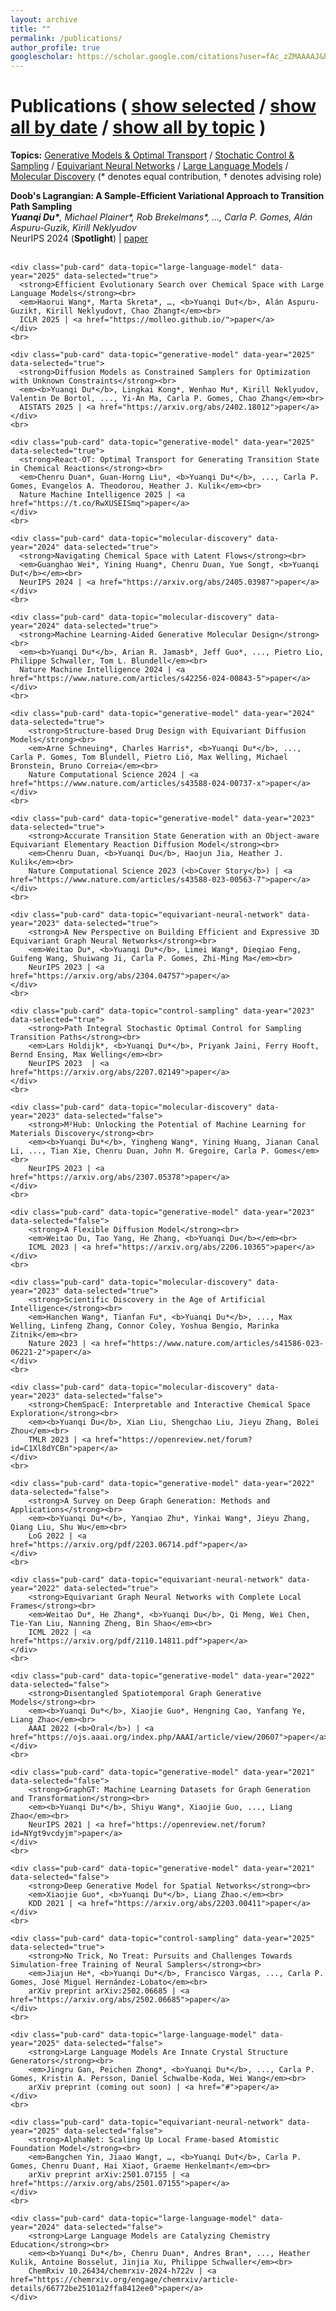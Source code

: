 ```yaml
---
layout: archive
title: ""
permalink: /publications/
author_profile: true
googlescholar: https://scholar.google.com/citations?user=fAc_zZMAAAAJ&hl=en
---
```


<html>

<body>

<div id="pub-container">
  <h1 class="subtitle">Publications
  (
      <a id="publication-by-selected" href="javascript:;", onClick="publicationBySelected();">show selected</a> /
      <a id="publication-by-date" href="javascript:;", onClick="publicationByDate();">show all by date</a> /
      <a id="publication-by-topic" href="javascript:;", onClick="publicationByTopic();">show all by topic</a>
  )
  </h1>
  <p class="subtitle-aux"><b>Topics:</b>
      <a href="#generative-model" onClick="return publicationByTopicSpecific(this)" data-topic="generative-model">Generative Models & Optimal Transport</a> /
      <a href="#control-sampling" onClick="return publicationByTopicSpecific(this)" data-topic="control-sampling">Stochatic Control & Sampling</a> /
      <a href="#equivariant-neural-network" onClick="return publicationByTopicSpecific(this)" data-topic="equivariant-neural-network">Equivariant Neural Networks</a> /
      <a href="#large-language-model" onClick="return publicationByTopicSpecific(this)" data-topic="large-language-model">Large Language Models</a> /
      <a href="#molecular-discovery" onClick="return publicationByTopicSpecific(this)" data-topic="molecular-discovery">Molecular Discovery</a> (* denotes equal contribution, † denotes advising role)
      <br />
  </p>
  <div id="pub-card-container" class="activated hide">
    <div class="pub-card" data-topic="control-sampling" data-year="2025" data-selected="true">
      <strong>Doob's Lagrangian: A Sample-Efficient Variational Approach to Transition Path Sampling</strong><br>
      <em><b>Yuanqi Du*</b>, Michael Plainer*, Rob Brekelmans*, ..., Carla P. Gomes, Alán Aspuru-Guzik, Kirill Neklyudov</em><br>
      NeurIPS 2024 (<b>Spotlight</b>) | <a href="https://openreview.net/forum?id=ShJWT0n7kX">paper</a>
    </div>
    <br>

    <div class="pub-card" data-topic="large-language-model" data-year="2025" data-selected="true"> 
      <strong>Efficient Evolutionary Search over Chemical Space with Large Language Models</strong><br> 
      <em>Haorui Wang*, Marta Skreta*, …, <b>Yuanqi Du†</b>, Alán Aspuru-Guzik†, Kirill Neklyudov†, Chao Zhang†</em><br>
      ICLR 2025 | <a href="https://molleo.github.io/">paper</a> 
    </div>
    <br>
    
    <div class="pub-card" data-topic="generative-model" data-year="2025" data-selected="true"> 
      <strong>Diffusion Models as Constrained Samplers for Optimization with Unknown Constraints</strong><br> 
      <em><b>Yuanqi Du*</b>, Lingkai Kong*, Wenhao Mu*, Kirill Neklyudov, Valentin De Bortol, ..., Yi-An Ma, Carla P. Gomes, Chao Zhang</em><br> 
      AISTATS 2025 | <a href="https://arxiv.org/abs/2402.18012">paper</a> 
    </div> 
    <br> 
    
    <div class="pub-card" data-topic="generative-model" data-year="2025" data-selected="true"> 
      <strong>React-OT: Optimal Transport for Generating Transition State in Chemical Reactions</strong><br> 
      <em>Chenru Duan*, Guan-Horng Liu*, <b>Yuanqi Du*</b>, ..., Carla P. Gomes, Evangelos A. Theodorou, Heather J. Kulik</em><br> 
      Nature Machine Intelligence 2025 | <a href="https://t.co/RwXUSEISmq">paper</a> 
    </div> 
    <br> 
    
    <div class="pub-card" data-topic="molecular-discovery" data-year="2024" data-selected="true"> 
      <strong>Navigating Chemical Space with Latent Flows</strong><br> 
      <em>Guanghao Wei*, Yining Huang*, Chenru Duan, Yue Song†, <b>Yuanqi Du†</b></em><br> 
      NeurIPS 2024 | <a href="https://arxiv.org/abs/2405.03987">paper</a> 
    </div> 
    <br> 

    <div class="pub-card" data-topic="molecular-discovery" data-year="2024" data-selected="true">
      <strong>Machine Learning-Aided Generative Molecular Design</strong><br>
      <em><b>Yuanqi Du*</b>, Arian R. Jamasb*, Jeff Guo*, ..., Pietro Lio, Philippe Schwaller, Tom L. Blundell</em><br>
      Nature Machine Intelligence 2024 | <a href="https://www.nature.com/articles/s42256-024-00843-5">paper</a>
    </div>
    <br>

    <div class="pub-card" data-topic="generative-model" data-year="2024" data-selected="true">
        <strong>Structure-based Drug Design with Equivariant Diffusion Models</strong><br>
        <em>Arne Schneuing*, Charles Harris*, <b>Yuanqi Du*</b>, ..., Carla P. Gomes, Tom Blundell, Pietro Lió, Max Welling, Michael Bronstein, Bruno Correia</em><br>
        Nature Computational Science 2024 | <a href="https://www.nature.com/articles/s43588-024-00737-x">paper</a>
    </div>
    <br>

    <div class="pub-card" data-topic="generative-model" data-year="2023" data-selected="true">
        <strong>Accurate Transition State Generation with an Object-aware Equivariant Elementary Reaction Diffusion Model</strong><br>
        <em>Chenru Duan, <b>Yuanqi Du</b>, Haojun Jia, Heather J. Kulik</em><br>
        Nature Computational Science 2023 (<b>Cover Story</b>) | <a href="https://www.nature.com/articles/s43588-023-00563-7">paper</a>
    </div>
    <br>

    <div class="pub-card" data-topic="equivariant-neural-network" data-year="2023" data-selected="true">
        <strong>A New Perspective on Building Efficient and Expressive 3D Equivariant Graph Neural Networks</strong><br>
        <em>Weitao Du*, <b>Yuanqi Du*</b>, Limei Wang*, Dieqiao Feng, Guifeng Wang, Shuiwang Ji, Carla P. Gomes, Zhi-Ming Ma</em><br>
        NeurIPS 2023 | <a href="https://arxiv.org/abs/2304.04757">paper</a>
    </div>
    <br>

    <div class="pub-card" data-topic="control-sampling" data-year="2023" data-selected="true">
        <strong>Path Integral Stochastic Optimal Control for Sampling Transition Paths</strong><br>
        <em>Lars Holdijk*, <b>Yuanqi Du*</b>, Priyank Jaini, Ferry Hooft, Bernd Ensing, Max Welling</em><br>
        NeurIPS 2023  | <a href="https://arxiv.org/abs/2207.02149">paper</a>
    </div>
    <br>

    <div class="pub-card" data-topic="molecular-discovery" data-year="2023" data-selected="false">
        <strong>M²Hub: Unlocking the Potential of Machine Learning for Materials Discovery</strong><br>
        <em><b>Yuanqi Du*</b>, Yingheng Wang*, Yining Huang, Jianan Canal Li, ..., Tian Xie, Chenru Duan, John M. Gregoire, Carla P. Gomes</em><br>
        NeurIPS 2023 | <a href="https://arxiv.org/abs/2307.05378">paper</a>
    </div>
    <br>

    <div class="pub-card" data-topic="generative-model" data-year="2023" data-selected="false">
        <strong>A Flexible Diffusion Model</strong><br>
        <em>Weitao Du, Tao Yang, He Zhang, <b>Yuanqi Du</b></em><br>
        ICML 2023 | <a href="https://arxiv.org/abs/2206.10365">paper</a>
    </div>
    <br>

    <div class="pub-card" data-topic="molecular-discovery" data-year="2023" data-selected="true">
        <strong>Scientific Discovery in the Age of Artificial Intelligence</strong><br>
        <em>Hanchen Wang*, Tianfan Fu*, <b>Yuanqi Du*</b>, ..., Max Welling, Linfeng Zhang, Connor Coley, Yoshua Bengio, Marinka Zitnik</em><br>
        Nature 2023 | <a href="https://www.nature.com/articles/s41586-023-06221-2">paper</a>
    </div>
    <br>

    <div class="pub-card" data-topic="molecular-discovery" data-year="2023" data-selected="false">
        <strong>ChemSpacE: Interpretable and Interactive Chemical Space Exploration</strong><br>
        <em><b>Yuanqi Du</b>, Xian Liu, Shengchao Liu, Jieyu Zhang, Bolei Zhou</em><br>
        TMLR 2023 | <a href="https://openreview.net/forum?id=C1Xl8dYCBn">paper</a>
    </div>
    <br>

    <div class="pub-card" data-topic="generative-model" data-year="2022" data-selected="false">
        <strong>A Survey on Deep Graph Generation: Methods and Applications</strong><br>
        <em><b>Yuanqi Du*</b>, Yanqiao Zhu*, Yinkai Wang*, Jieyu Zhang, Qiang Liu, Shu Wu</em><br>
        LoG 2022 | <a href="https://arxiv.org/pdf/2203.06714.pdf">paper</a>
    </div>
    <br>

    <div class="pub-card" data-topic="equivariant-neural-network" data-year="2022" data-selected="true">
        <strong>Equivariant Graph Neural Networks with Complete Local Frames</strong><br>
        <em>Weitao Du*, He Zhang*, <b>Yuanqi Du</b>, Qi Meng, Wei Chen, Tie-Yan Liu, Nanning Zheng, Bin Shao</em><br>
        ICML 2022 | <a href="https://arxiv.org/pdf/2110.14811.pdf">paper</a>
    </div>
    <br>

    <div class="pub-card" data-topic="generative-model" data-year="2022" data-selected="false">
        <strong>Disentangled Spatiotemporal Graph Generative Models</strong><br>
        <em><b>Yuanqi Du*</b>, Xiaojie Guo*, Hengning Cao, Yanfang Ye, Liang Zhao</em><br>
        AAAI 2022 (<b>Oral</b>) | <a href="https://ojs.aaai.org/index.php/AAAI/article/view/20607">paper</a>
    </div>
    <br>

    <div class="pub-card" data-topic="generative-model" data-year="2021" data-selected="false">
        <strong>GraphGT: Machine Learning Datasets for Graph Generation and Transformation</strong><br>
        <em><b>Yuanqi Du*</b>, Shiyu Wang*, Xiaojie Guo, ..., Liang Zhao</em><br>
        NeurIPS 2021 | <a href="https://openreview.net/forum?id=NYgt9vcdyjm">paper</a>
    </div>
    <br>

    <div class="pub-card" data-topic="generative-model" data-year="2021" data-selected="false">
        <strong>Deep Generative Model for Spatial Networks</strong><br>
        <em>Xiaojie Guo*, <b>Yuanqi Du*</b>, Liang Zhao.</em><br>
        KDD 2021 | <a href="https://arxiv.org/abs/2203.00411">paper</a>
    </div>
    <br>

    <div class="pub-card" data-topic="control-sampling" data-year="2025" data-selected="true">
        <strong>No Trick, No Treat: Pursuits and Challenges Towards Simulation-free Training of Neural Samplers</strong><br>
        <em>Jiajun He*, <b>Yuanqi Du*</b>, Francisco Vargas, ..., Carla P. Gomes, José Miguel Hernández-Lobato</em><br>
        arXiv preprint arXiv:2502.06685 | <a href="https://arxiv.org/abs/2502.06685">paper</a>
    </div>
    <br>

    <div class="pub-card" data-topic="large-language-model" data-year="2025" data-selected="false">
        <strong>Large Language Models Are Innate Crystal Structure Generators</strong><br>
        <em>Jingru Gan, Peichen Zhong*, <b>Yuanqi Du*</b>, ..., Carla P. Gomes, Kristin A. Persson, Daniel Schwalbe-Koda, Wei Wang</em><br>
        arXiv preprint (coming out soon) | <a href="#">paper</a>
    </div>
    <br>

    <div class="pub-card" data-topic="equivariant-neural-network" data-year="2025" data-selected="false">
        <strong>AlphaNet: Scaling Up Local Frame-based Atomistic Foundation Model</strong><br>
        <em>Bangchen Yin, Jiaao Wang†, …, <b>Yuanqi Du†</b>, Carla P. Gomes, Chenru Duan†, Hai Xiao†, Graeme Henkelman†</em><br>
        arXiv preprint arXiv:2501.07155 | <a href="https://arxiv.org/abs/2501.07155">paper</a>
    </div>
    <br>

    <div class="pub-card" data-topic="large-language-model" data-year="2024" data-selected="false">
        <strong>Large Language Models are Catalyzing Chemistry Education</strong><br>
        <em><b>Yuanqi Du*</b>, Chenru Duan*, Andres Bran*, ..., Heather Kulik, Antoine Bosselut, Jinjia Xu, Philippe Schwaller</em><br>
        ChemRxiv 10.26434/chemrxiv-2024-h722v | <a href="https://chemrxiv.org/engage/chemrxiv/article-details/66772be25101a2ffa8412ee0">paper</a>
    </div>
  </div>
</div>


<script src="https://code.jquery.com/jquery-3.1.1.min.js" crossorigin="anonymous"></script>
<script src="https://cdnjs.cloudflare.com/ajax/libs/tether/1.4.0/js/tether.min.js"
        integrity="sha384-DztdAPBWPRXSA/3eYEEUWrWCy7G5KFbe8fFjk5JAIxUYHKkDx6Qin1DkWx51bBrb" crossorigin="anonymous"></script>
<script src="https://maxcdn.bootstrapcdn.com/bootstrap/4.0.0-alpha.6/js/bootstrap.min.js"
        integrity="sha384-vBWWzlZJ8ea9aCX4pEW3rVHjgjt7zpkNpZk+02D9phzyeVkE+jo0ieGizqPLForn" crossorigin="anonymous"></script>
<script type="text/javascript">
$.fn.isInViewport = function() {
    var elementTop = $(this).offset().top;
    var elementBottom = elementTop + $(this).outerHeight();
    var viewportTop = $(window).scrollTop();
    var viewportBottom = viewportTop + $(window).height();
    return elementBottom > viewportTop && elementTop < viewportBottom;
};
var allPublications = null;
var allTopics = null;
function publicationBySelected() {
    var a = $("#publication-by-selected")
    if (a.hasClass("activated")) {
        return ;
    }
    $("#pub-container .subtitle a").removeClass("activated");
    $("#pub-container .subtitle-aux a").removeClass("activated");
    a.addClass("activated");
    $("#pub-card-container").html("");
    for (var pubId = 0; pubId < allPublications.length; pubId++) {
        var pub = $(allPublications[pubId]);
        if (pub.data("selected") == true) {
            $("#pub-card-container").append(pub);
        }
    }
}
function publicationByDate() {
    var a = $("#publication-by-date")
    if (a.hasClass("activated")) {
        return ;
    }
    $("#pub-container .subtitle a").removeClass("activated");
    $("#pub-container .subtitle-aux a").removeClass("activated");
    a.addClass("activated");
    $("#pub-card-container").html("");
    for (var pubId = 0; pubId < allPublications.length; pubId++) {
        if (pubId == 0 || $(allPublications[pubId-1]).data("year") != $(allPublications[pubId]).data("year")) {
            var year = $(allPublications[pubId]).data("year");
            $("#pub-card-container").append($("<h5 id='year-" + year.toString() + "'>" + year.toString() + "</h5>"));
        }
        $("#pub-card-container").append(allPublications[pubId]);
    }
}
function publicationByTopicInner() {
    var a = $("#publication-by-topic")
    if (a.hasClass("activated")) {
        return ;
    }
    $("#pub-container .subtitle a").removeClass("activated");
    a.addClass("activated");
    $("#pub-card-container").html("");
    for (var topicId in allTopics) {
        var topic = allTopics[topicId].name;
        var topicTitle = allTopics[topicId].title;
        // var topicTitle = topic.split("-").map(function (a) { return a[0].toUpperCase() + a.substr(1).toLowerCase(); }).join(" ");
        $("#pub-card-container").append($("<h5 id='topic-" + topic + "'>" + topicTitle + "</h5>"));
        for (var pubId = 0; pubId < allPublications.length; pubId++) {
            var pub = $(allPublications[pubId]);
            if (pub.data("topic").indexOf(topic) != -1) {
                $("#pub-card-container").append(pub);
            }
        }
    }
}
function publicationByTopicSpecificInner(a) {
    if ($(a).hasClass("activated")) {
        return false;
    }
    $("#pub-container .subtitle-aux a").removeClass("activated");
    $(a).addClass("activated");
}
function publicationByTopic() {
    publicationByTopicInner();
    publicationByTopicSpecificInner($("#pub-container .subtitle-aux a:first"));
    return true;
}
function publicationByTopicSpecific(a) {
    publicationByTopicInner();
    publicationByTopicSpecificInner(a);
    var hash = a.hash;
    $(hash).prop('id', hash.substr(1) + '-noscroll');
    window.location.hash = hash;
    $(hash + '-noscroll').prop('id', hash.substr(1));
    if (!$(hash).isInViewport()) {
        $('html, body').animate({
            scrollTop: $(hash).offset().top
        }, 1000, function(){
        });
    }
    return false;
}
$(function() {
    getRealSize = function(bgImg) {
        var img = new Image();
        img.src = bgImg.attr("src");
        var width = img.width,
            height = img.height;
        return {
            width: width,
            height: height
        }
    };
    getRealWindowSize = function() {
        var winWidth = null,
            winHeight = null;
        if (window.innerWidth) winWidth = window.innerWidth;
        else if ((document.body) && (document.body.clientWidth)) winWidth = document.body.clientWidth;
        if (window.innerHeight) winHeight = window.innerHeight;
        else if ((document.body) && (document.body.clientHeight)) winHeight = document.body.clientHeight;
        if (document.documentElement && document.documentElement.clientHeight && document.documentElement.clientWidth) {
            winHeight = document.documentElement.clientHeight;
            winWidth = document.documentElement.clientWidth
        }
        return {
            width: winWidth,
            height: winHeight
        }
    };
    fullBg = function() {
        var bgImg = $("#background");
        var mainContainer = $("#main");
        var firstFire = null;
        if (bgImg.length == 0) {
            return ;
        }
        function resizeImg() {
            var realSize = getRealSize(bgImg);
            var imgWidth = realSize.width;
            var imgHeight = realSize.height;
            if (imgWidth == 0 || imgHeight == 0) {
                setTimeout(function() {
                    resizeImg();
                }, 200);
            }
            console.log(realSize);
            var realWinSize = getRealWindowSize();
            var winWidth = realWinSize.width;
            var winHeight = realWinSize.height;
            var widthRatio = winWidth / imgWidth;
            var heightRatio = winHeight / imgHeight;
            console.log(realWinSize);
            if (widthRatio > heightRatio) {
                bgImg.width(imgWidth * widthRatio + 'px').height(imgHeight * widthRatio + 'px').css({'top':
                    -(imgHeight * widthRatio - winHeight) / 10 * 5 + 'px', 'left': '0'})
            } else {
                bgImg.width(imgWidth * heightRatio + 'px').height(imgHeight * heightRatio + 'px').css({'left':
                    -(imgWidth * heightRatio - winWidth) / 10 * 3 + 'px', 'top': '0'})
            }
            // mainContainer.css({
            //     width: winWidth,
            //     height: winHeight
            // });
        }
        resizeImg();
        window.onresize = function() {
            if (firstFire === null) {
                firstFire = setTimeout(function() {
                    resizeImg();
                    firstFire = null
                }, 100)
            }
        }
    };
    targetColor = $("#main-content-container .name").css("color");
    animatedLink = function(speed) {
        $("#main-content-container .col-link li").hover(function() {
            $(this).find('.icon').animate({
                color: targetColor,
                borderColor: targetColor
            }, speed);
            $(this).find('.caption').animate({
                color: targetColor
            })
        }, function() {
            $(this).find('.icon').animate({
                borderColor: '#cccccc',
                color: '#cccccc'
            }, speed);
            $(this).find('.caption').animate({
                color: '#cccccc'
            })
        })
    };
    // fullBg();
    // animatedLink(400);
    allPublications = $("#pub-card-container .pub-card");
    allTopicsLink = $("#pub-container .subtitle-aux a");
    allTopics = [];
    for (var topicId = 0; topicId < allTopicsLink.length; topicId++) {
        allTopics.push({name: $(allTopicsLink[topicId]).data("topic"), title: $(allTopicsLink[topicId]).html()});
    }
    $("#publication-by-selected").click();
    // $("#publication-by-date").click();
    $("#pub-card-container").removeClass("hide");
});
</script>
</body>
</html>